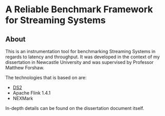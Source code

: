 # A Reliable Benchmark Framework for Streaming Systems

## About

This is an instrumentation tool for benchmarking Streaming Systems in regards to latency and throughput.
It was developed in the context of my dissertation in Newcastle University and was supervised by Professor
Matthew Forshaw.

The technologies that is based on are:

* [DS2](https://github.com/strymon-system/ds2)
* Apache Flink 1.4.1
* NEXMark

In-depth details can be found on the dissertation document itself.
